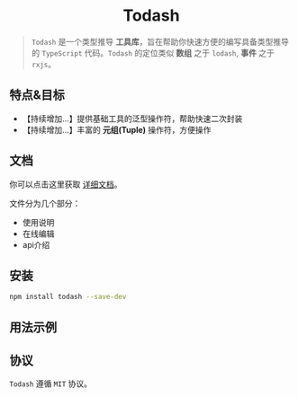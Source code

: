 <h1 align="center">Todash</h1>

> `Todash` 是一个类型推导 **工具库**，旨在帮助你快速方便的编写具备类型推导的 `TypeScript` 代码。`Todash` 的定位类似 **数组** 之于 `lodash`, **事件** 之于 `rxjs`。

## 特点&目标

+ 【持续增加...】提供基础工具的泛型操作符，帮助快速二次封装
+ 【持续增加...】丰富的 **元组(Tuple)** 操作符，方便操作

## 文档

你可以点击这里获取 [详细文档](https://hannq.github.io/todash/)。

文件分为几个部分：

+ 使用说明
+ 在线编辑
+ api介绍

## 安装

```bash
npm install todash --save-dev
```

## 用法示例

## 协议

`Todash` 遵循 `MIT` 协议。
